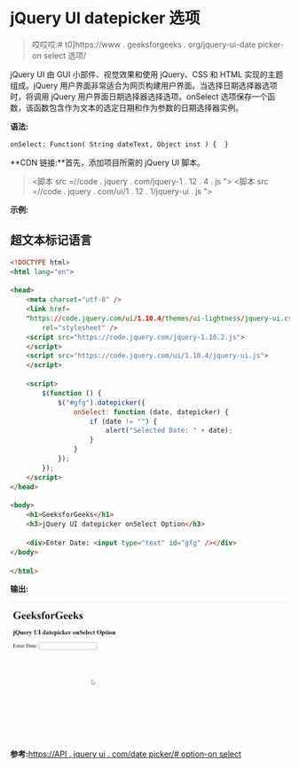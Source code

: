 # jQuery UI datepicker 选项

> 哎哎哎:# t0]https://www . geeksforgeeks . org/jquery-ui-date picker-on select 选项/

jQuery UI 由 GUI 小部件、视觉效果和使用 jQuery、CSS 和 HTML 实现的主题组成。jQuery 用户界面非常适合为网页构建用户界面。当选择日期选择器选项时，将调用 jQuery 用户界面日期选择器选择选项。onSelect 选项保存一个函数，该函数包含作为文本的选定日期和作为参数的日期选择器实例。

**语法:**

```html
onSelect: Function( String dateText, Object inst ) {  }
```

**CDN 链接:**首先，添加项目所需的 jQuery UI 脚本。

> <link rel="”stylesheet”" href="”//code.jquery.com/ui/1.12.1/themes/smoothness/jquery-ui.css”">
> <脚本 src =//code . jquery . com/jquery-1 . 12 . 4 . js "></脚本>
> <脚本 src =//code . jquery . com/ui/1 . 12 . 1/jquery-ui . js "></脚本>

**示例:**

## 超文本标记语言

```html
<!DOCTYPE html>
<html lang="en">

<head>
    <meta charset="utf-8" />
    <link href=
    "https://code.jquery.com/ui/1.10.4/themes/ui-lightness/jquery-ui.css" 
        rel="stylesheet" />
    <script src="https://code.jquery.com/jquery-1.10.2.js">
    </script>
    <script src="https://code.jquery.com/ui/1.10.4/jquery-ui.js">
    </script>

    <script>
        $(function () {
            $("#gfg").datepicker({
                onSelect: function (date, datepicker) {
                    if (date != "") {
                        alert("Selected Date: " + date);
                    }
                }
            });
        });
    </script>
</head>

<body>
    <h1>GeeksforGeeks</h1>
    <h3>jQuery UI datepicker onSelect Option</h3>

    <div>Enter Date: <input type="text" id="gfg" /></div>
</body>

</html>
```

**输出:**

![](img/d14228beefa44d8784b4f32881f0cec4.png)

**参考:**[https://API . jquery ui . com/date picker/# option-on select](https://api.jqueryui.com/datepicker/#option-onSelect)